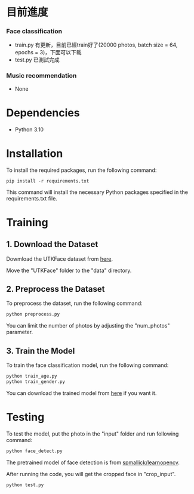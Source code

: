 # 目前進度
### Face classification
* train.py 有更新，目前已經train好了(20000 photos, batch size = 64, epochs = 3)，下面可以下載
* test.py 已測試完成
### Music recommendation
* None

# Dependencies
* Python 3.10

# Installation
To install the required packages, run the following command:
```pip
pip install -r requirements.txt
```
This command will install the necessary Python packages specified in the requirements.txt file.

# Training
## 1. Download the Dataset
Dowmload the UTKFace dataset from [here](https://www.kaggle.com/datasets/jangedoo/utkface-new).

Move the "UTKFace" folder to the "data" directory.

## 2. Preprocess the Dataset
To preprocess the dataset, run the following command:
```python
python preprocess.py
```
You can limit the number of photos by adjusting the "num_photos" parameter.

## 3. Train the Model
To train the face classification model, run the following command:
```python
python train_age.py
python train_gender.py
```
You can download the trained model from [here](https://drive.google.com/drive/folders/146qbJXDoewV6p73qA4vFUPLgEmL7svVi?usp=drive_link) if you want it.

# Testing
To test the model, put the photo in the "input" folder and run following command:
```python
python face_detect.py
```
The pretrained model of face detection is from [spmallick/learnopencv](https://github.com/spmallick/learnopencv/tree/master/AgeGender).

After running the code, you will get the cropped face in "crop_input".
```python
python test.py
```


